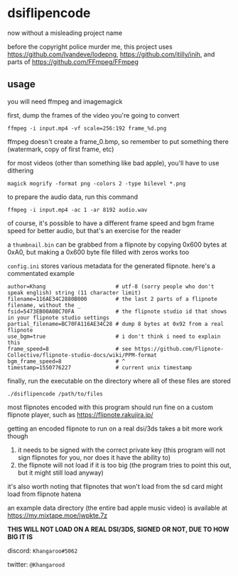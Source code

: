 # dsiflipencode
now without a misleading project name

before the copyright police murder me, this project uses https://github.com/lvandeve/lodepng, https://github.com/jtilly/inih, and parts of https://github.com/FFmpeg/FFmpeg

## usage
you will need ffmpeg and imagemagick


first, dump the frames of the video you're going to convert
```
ffmpeg -i input.mp4 -vf scale=256:192 frame_%d.png
```
ffmpeg doesn't create a frame_0.bmp, so remember to put something there (watermark, copy of first frame, etc)

for most videos (other than something like bad apple), you'll have to use dithering
```
magick mogrify -format png -colors 2 -type bilevel *.png
```
to prepare the audio data, run this command
```
ffmpeg -i input.mp4 -ac 1 -ar 8192 audio.wav
```
of course, it's possible to have a different frame speed and bgm frame speed for better audio, but that's an exercise for the reader

a `thumbnail.bin` can be grabbed from a flipnote by copying 0x600 bytes at 0xA0, but making a 0x600 byte file filled with zeros works too

`config.ini` stores various metadata for the generated flipnote. here's a commentated example
```
author=Khang                      # utf-8 (sorry people who don't speak english) string (11 character limit)
filename=116AE34C2880B000         # the last 2 parts of a flipnote filename, without the _
fsid=5473EB00A0BC70FA             # the flipnote studio id that shows in your flipnote studio settings
partial_filename=BC70FA116AE34C28 # dump 8 bytes at 0x92 from a real flipnote
use_bgm=true                      # i don't think i need to explain this
frame_speed=8                     # see https://github.com/Flipnote-Collective/flipnote-studio-docs/wiki/PPM-format
bgm_frame_speed=8                 # ^
timestamp=1550776227              # current unix timestamp
```
finally, run the executable on the directory where all of these files are stored
```
./dsiflipencode /path/to/files
```
most flipnotes encoded with this program should run fine on a custom flipnote player, such as https://flipnote.rakujira.jp/

getting an encoded flipnote to run on a real dsi/3ds takes a bit more work though

1. it needs to be signed with the correct private key (this program will not sign flipnotes for you, nor does it have the ability to)
2. the flipnote will not load if it is too big (the program tries to point this out, but it might still load anyway)

it's also worth noting that flipnotes that won't load from the sd card might load from flipnote hatena

an example data directory (the entire bad apple music video) is available at https://my.mixtape.moe/jwpkte.7z

**THIS WILL NOT LOAD ON A REAL DSI/3DS, SIGNED OR NOT, DUE TO HOW BIG IT IS**


discord: `Khangaroo#5062`

twitter: `@Khangarood`
